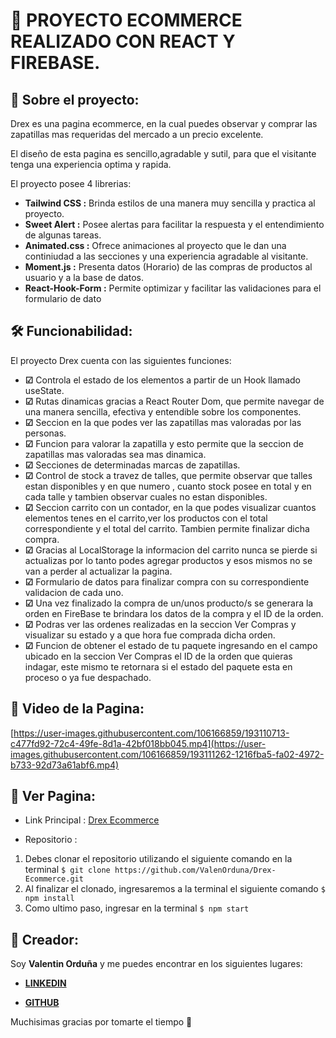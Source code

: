 # :rocket: PROYECTO ECOMMERCE REALIZADO CON REACT Y FIREBASE.
## :speech_balloon: Sobre el proyecto:
Drex es una pagina ecommerce, en la cual puedes observar y comprar las zapatillas mas requeridas del mercado a un precio excelente.

El diseño de esta pagina es sencillo,agradable y sutil, para que el visitante tenga una experiencia optima y rapida.

El proyecto posee 4 librerias:

- **Tailwind CSS :** Brinda estilos de una manera muy sencilla y practica al proyecto.
- **Sweet Alert :** Posee alertas para facilitar la respuesta y el entendimiento de algunas tareas.
- **Animated.css :** Ofrece animaciones al proyecto que le dan una continiudad a las secciones y una experiencia agradable al visitante.
- **Moment.js :** Presenta datos (Horario) de las compras de productos al usuario y a la base de datos.
- **React-Hook-Form :** Permite optimizar y facilitar las validaciones para el formulario de dato

## :hammer_and_wrench: Funcionabilidad:
El proyecto Drex cuenta con las siguientes funciones:

- **☑**  Controla el estado de los elementos a partir de un Hook llamado useState.
- **☑** Rutas dinamicas gracias a React Router Dom, que permite navegar de una manera sencilla, efectiva y entendible sobre los componentes.
- **☑** Seccion en la que podes ver las zapatillas mas valoradas por las personas.
- **☑** Funcion para valorar la zapatilla y esto permite que la seccion de zapatillas mas valoradas sea mas dinamica.
- **☑** Secciones de determinadas marcas de zapatillas.
- **☑** Control de stock a travez de talles, que permite observar que talles estan disponibles y en que numero , cuanto stock posee en total y en cada talle y tambien observar cuales no estan disponibles.
- **☑** Seccion carrito con un contador, en la que podes visualizar cuantos elementos tenes en el carrito,ver los productos con el total correspondiente y el total del carrito. Tambien permite finalizar dicha compra.
- **☑** Gracias al LocalStorage la informacion del carrito nunca se pierde si actualizas por lo tanto podes agregar productos y esos mismos no se van a perder al actualizar la pagina.
- **☑** Formulario de datos para finalizar compra con su correspondiente validacion de cada uno.
- **☑** Una vez finalizado la compra de un/unos producto/s se generara la orden en FireBase  te brindara los datos de la compra y el ID de la orden.
- **☑** Podras ver las ordenes realizadas en la seccion Ver Compras y visualizar su estado y a que hora fue comprada dicha orden.
- **☑** Funcion de obtener el estado de tu paquete ingresando en el campo ubicado en la seccion Ver Compras el ID de la orden que quieras indagar, este mismo te retornara si el estado del paquete esta en proceso o ya fue despachado.

## :movie_camera: Video de la Pagina:
[https://user-images.githubusercontent.com/106166859/193110713-c477fd92-72c4-49fe-8d1a-42bf018bb045.mp4](https://user-images.githubusercontent.com/106166859/193111262-1216fba5-fa02-4972-b733-92d73a61abf6.mp4)

## :mag_right: Ver Pagina:

- Link Principal : [Drex Ecommerce](https://drex-ecommerce.vercel.app/ "Drex Ecommerce")

- Repositorio : 
1. Debes clonar el repositorio utilizando el siguiente comando en la terminal `$ git clone https://github.com/ValenOrduna/Drex-Ecommerce.git`
1. Al finalizar el clonado, ingresaremos a la terminal el siguiente comando `$ npm install`
1. Como ultimo paso, ingresar en la terminal `$ npm start`

## :adult: Creador:
Soy **Valentin Orduña** y me puedes encontrar en los siguientes lugares:
- **[LINKEDIN](https://www.linkedin.com/in/valentinorduna/ "LINKEDIN")**

- **[GITHUB](https://github.com/ValenOrduna "GITHUB")**

Muchisimas gracias por tomarte el tiempo :clap:


